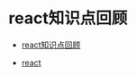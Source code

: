 # react知识点回顾

 - [react知识点回顾](https://blog.poetries.top/2017/11/07/react-summary/)
 
 - [react](http://www.conardli.top/blog/article/)